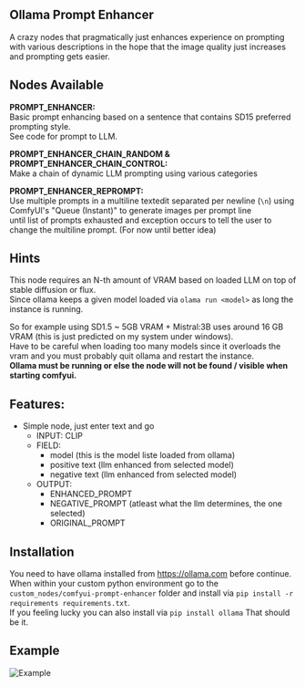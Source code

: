 ## Ollama Prompt Enhancer

A crazy nodes that pragmatically just enhances experience on prompting with various descriptions in the hope that the image quality just increases and prompting gets easier.

## Nodes Available

**PROMPT_ENHANCER:**<br>
Basic prompt enhancing based on a sentence that contains SD15 preferred prompting style.<br>
See code for prompt to LLM.

**PROMPT_ENHANCER_CHAIN_RANDOM & PROMPT_ENHANCER_CHAIN_CONTROL:**<br>
Make a chain of dynamic LLM prompting using various categories

**PROMPT_ENHANCER_REPROMPT:**<br>
Use multiple prompts in a multiline textedit separated per newline (`\n`) using ComfyUI's "Queue (Instant)" to generate images per prompt line<br>
until list of prompts exhausted and exception occurs to tell the user to change the multiline prompt. (For now until better idea)

## Hints
This node requires an N-th amount of VRAM based on loaded LLM on top of stable diffusion or flux. <br>
Since ollama keeps a given model loaded via ``olama run <model>`` as long the instance is running.

So for example using SD1.5 ~ 5GB VRAM + Mistral:3B uses around 16 GB VRAM (this is just predicted on my system under windows).
<br> Have to be careful when loading too many models since it overloads the vram and you must probably quit ollama and restart the instance. <br>
**Ollama must be running or else the node will not be found / visible when starting comfyui.**

## Features:

* Simple node, just enter text and go
  * INPUT: CLIP
  * FIELD: 
    * model (this is the model liste loaded from ollama)
    * positive text (llm enhanced from selected model)
    * negative text (llm enhanced from selected model)
  * OUTPUT:
    * ENHANCED_PROMPT
    * NEGATIVE_PROMPT (atleast what the llm determines, the one selected)
    * ORIGINAL_PROMPT

## Installation
You need to have ollama installed from https://ollama.com before continue.<br>
When within your custom python environment go to the `custom_nodes/comfyui-prompt-enhancer` folder and install via `pip install -r requirements requirements.txt`. <br>If you feeling lucky you can also install via `pip install ollama`
That should be it.

## Example

![Example](example.png)